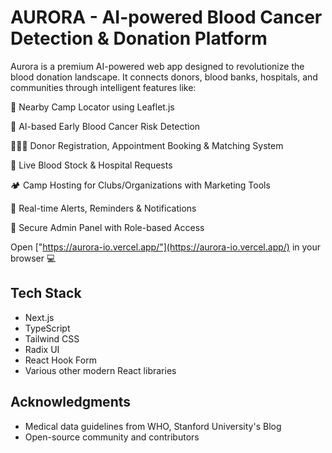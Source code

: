 # AURORA - AI-powered Blood Cancer Detection & Donation Platform

Aurora is a premium AI-powered web app designed to revolutionize the blood donation landscape. It connects donors, blood banks, hospitals, and communities through intelligent features like:

📍 Nearby Camp Locator using Leaflet.js

🧬 AI-based Early Blood Cancer Risk Detection

🧑‍🤝‍🧑 Donor Registration, Appointment Booking & Matching System

🏥 Live Blood Stock & Hospital Requests

🏕️ Camp Hosting for Clubs/Organizations with Marketing Tools

🔔 Real-time Alerts, Reminders & Notifications

🔐 Secure Admin Panel with Role-based Access


  Open ["https://aurora-io.vercel.app/"](https://aurora-io.vercel.app/) in your browser 💻 

## Tech Stack

- Next.js
- TypeScript
- Tailwind CSS
- Radix UI
- React Hook Form
- Various other modern React libraries

## Acknowledgments

- Medical data guidelines from WHO, Stanford University's Blog
- Open-source community and contributors
